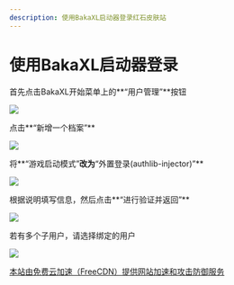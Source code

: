 ```yaml
---
description: 使用BakaXL启动器登录红石皮肤站
---
```


# 使用BakaXL启动器登录

首先点击BakaXL开始菜单上的**“用户管理”**按钮

![](../../../.gitbook/assets/7DD@\(0H9U22]\`HA0D2\{{YO1\(1\).png)

点击**“新增一个档案”**

![](../../../.gitbook/assets/]E8STZ{DPK1I996\[C}AN\_HU\(1\).png)

将**“游戏启动模式”**改为**“外置登录(authlib-injector)”**

![](../../../.gitbook/assets/EQJ7R46ZIT8C\~}E2VK\`GAP7\(1\).png)

根据说明填写信息，然后点击**“进行验证并返回”**

![](../../../.gitbook/assets/6C1@$RQS}P$SV]EA@V\~$K\~S\(1\).png)

若有多个子用户，请选择绑定的用户

![](../../../.gitbook/assets/S7}SX65@\)9}0Q4X5\`NYZ6QP\(1\).png)



[本站由免费云加速（FreeCDN）提供网站加速和攻击防御服务](http://www.freecdn.pw/?zzwz)
